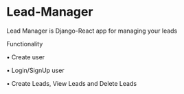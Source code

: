 # Lead-Manager
Lead Manager is Django-React app for managing your leads

Functionality

•	Create user

•	Login/SignUp user
	
•	Create Leads, View Leads and Delete Leads
